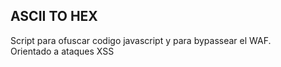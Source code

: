 ## ASCII TO HEX


Script para ofuscar codigo javascript y para bypassear el WAF.
<br>Orientado a ataques XSS
